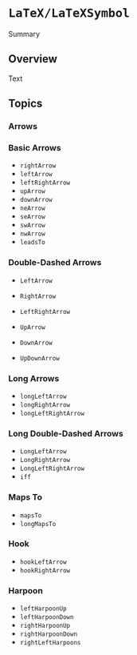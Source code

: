 # ``LaTeX/LaTeXSymbol``

<!--@START_MENU_TOKEN@-->Summary<!--@END_MENU_TOKEN@-->

## Overview

<!--@START_MENU_TOKEN@-->Text<!--@END_MENU_TOKEN@-->

## Topics

### Arrows

### Basic Arrows
- ``rightArrow``
- ``leftArrow``
- ``leftRightArrow``
- ``upArrow``
- ``downArrow``
- ``neArrow``
- ``seArrow``
- ``swArrow``
- ``nwArrow``
- ``leadsTo``

### Double-Dashed Arrows
- ``LeftArrow``
- ``RightArrow``
- ``LeftRightArrow``

- ``UpArrow``
- ``DownArrow``
- ``UpDownArrow``

### Long Arrows
- ``longLeftArrow``
- ``longRightArrow``
- ``longLeftRightArrow``

### Long Double-Dashed Arrows
- ``LongLeftArrow``
- ``LongRightArrow``
- ``LongLeftRightArrow``
- ``iff``

### Maps To
- ``mapsTo``
- ``longMapsTo``

### Hook
- ``hookLeftArrow``
- ``hookRightArrow``

### Harpoon
- ``leftHarpoonUp``
- ``leftHarpoonDown``
- ``rightHarpoonUp``
- ``rightHarpoonDown``
- ``rightLeftHarpoons``
